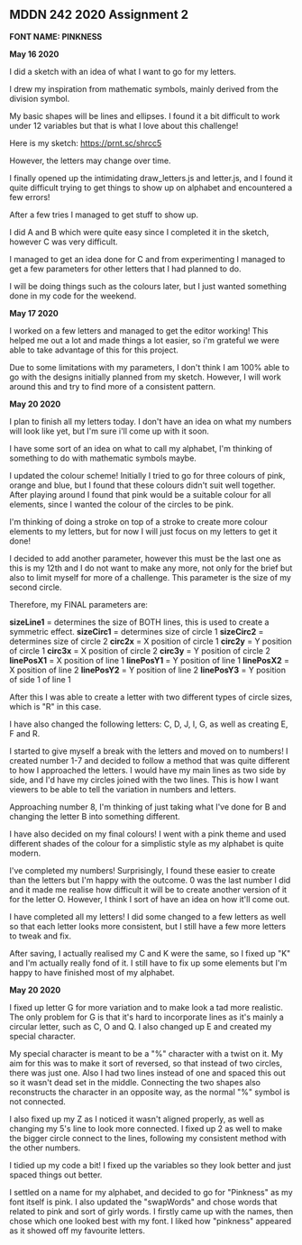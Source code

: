 ## MDDN 242 2020 Assignment 2

**FONT NAME: PINKNESS**

**May 16 2020**

I did a sketch with an idea of what I want to go for my letters. 

I drew my inspiration from mathematic symbols, mainly derived from the division symbol.

My basic shapes will be lines and ellipses. I found it a bit difficult to work under 12 variables but that is what I love about this challenge!

Here is my sketch: https://prnt.sc/shrcc5

However, the letters may change over time.

 I finally opened up the intimidating draw_letters.js and letter.js, and I found it quite difficult trying to get things to show up on alphabet and encountered a few errors! 

 After a few tries I managed to get stuff to show up. 

 I did A and B which were quite easy since I completed it in the sketch, however C was very difficult.

 I managed to get an idea done for C and from experimenting I managed to get a few parameters for other letters that I had planned to do. 

I will be doing things such as the colours later, but I just wanted something done in my code for the weekend.


**May 17 2020**

I worked on a few letters and managed to get the editor working! This helped me out a lot and made things a lot easier, so i'm grateful we were able to take advantage of this for this project. 

Due to some limitations with my parameters, I don't think I am 100% able to go with the designs initially planned from my sketch. However, I will work around this and try to find more of a consistent pattern.


**May 20 2020**

I plan to finish all my letters today. I don't have an idea on what my numbers will look like yet, but I'm sure i'll come up with it soon.

I have some sort of an idea on what to call my alphabet, I'm thinking of something to do with mathematic symbols maybe. 

I updated the colour scheme! Initially I tried to go for three colours of pink, orange and blue, but I found that these colours didn't suit well together. After playing around I found that pink would be a suitable colour for all elements, since I wanted the colour of the circles to be pink. 

I'm thinking of doing a stroke on top of a stroke to create more colour elements to my letters, but for now I will just focus on my letters to get it done!

I decided to add another parameter, however this must be the last one as this is my 12th and I do not want to make any more, not only for the brief but also to limit myself for more of a challenge. This parameter is the size of my second circle.

Therefore, my FINAL parameters are:

**sizeLine1** = 	determines the size of BOTH lines, this 					is used to create a symmetric effect.
**sizeCirc1** = 	determines size of circle 1
**sizeCirc2** = 	determines size of circle 2
**circ2x** = 		X position of circle 1
**circ2y** = 		Y position of circle 1
**circ3x** = 		X position of circle 2
**circ3y** = 		Y position of circle 2
**linePosX1** = 	X position of line 1
**linePosY1** = 	Y position of line 1
**linePosX2** = 	X position of line 2
**linePosY2** = 	Y position of line 2
**linePosY3** = 	Y position of side 1 of line 1

After this I was able to create a letter with two different types of circle sizes, which is "R" in this case. 

I have also changed the following letters: C, D, J, I, G, as well as creating E, F and R.

I started to give myself a break with the letters and moved on to numbers! I created number 1-7 and decided to follow a method that was quite different to how I approached the letters. I would have my main lines as two side by side, and I'd have my circles joined with the two lines. This is how I want viewers to be able to tell the variation in numbers and letters. 

Approaching number 8, I'm thinking of just taking what I've done for B and changing the letter B into something different. 

I have also decided on my final colours! I went with a pink theme and used different shades of the colour for a simplistic style as my alphabet is quite modern.

I've completed my numbers! Surprisingly, I found these easier to create than the letters but I'm happy with the outcome. 0 was the last number I did and it made me realise how difficult it will be to create another version of it for the letter O. However, I think I sort of have an idea on how it'll come out.

I have completed all my letters! I did some changed to a few letters as well so that each letter looks more consistent, but I still have a few more letters to tweak and fix. 

After saving, I actually realised my C and K were the same, so I fixed up "K" and I'm actually really fond of it. I still have to fix up some elements but I'm happy to have finished most of my alphabet.


**May 20 2020**

I fixed up letter G for more variation and to make look a tad more realistic. The only problem for G is that it's hard to incorporate lines as it's mainly a circular letter, such as C, O and Q. I also changed up E and created my special character.

My special character is meant to be a "%" character with a twist on it. My aim for this was to make it sort of reversed, so that instead of two circles, there was just one. Also I had two lines instead of one and spaced this out so it wasn't dead set in the middle. Connecting the two shapes also reconstructs the character in an opposite way, as the normal "%" symbol is not connected.

I also fixed up my Z as I noticed it wasn't aligned properly, as well as changing my 5's line to look more connected. I fixed up 2 as well to make the bigger circle connect to the lines, following my consistent method with the other numbers.

I tidied up my code a bit! I fixed up the variables so they look better and just spaced things out better.

I settled on a name for my alphabet, and decided to go for "Pinkness" as my font itself is pink. I also updated the "swapWords" and chose words that related to pink and sort of girly words. I firstly came up with the names, then chose which one looked best with my font. I liked how "pinkness" appeared as it showed off my favourite letters. 
